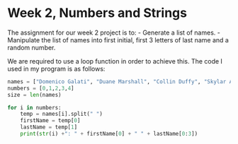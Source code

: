 # Week 2, Numbers and Strings

The assignment for our week 2 project is to:
    - Generate a list of names.
    - Manipulate the list of names into first initial, first 3 letters of last name and a random number.

We are required to use a loop function in order to achieve this. The code I used in my program is as follows:

```python
names = ["Domenico Galati", "Duane Marshall", "Collin Duffy", "Skylar Aguado", "Collin Berney"]
numbers = [0,1,2,3,4]
size = len(names)

for i in numbers:
    temp = names[i].split(" ")
    firstName = temp[0]
    lastName = temp[1]
    print(str(i) +": " + firstName[0] + " " + lastName[0:3])
```
